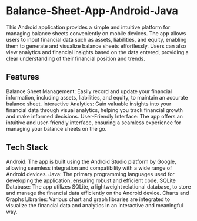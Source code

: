 # Balance-Sheet-App-Android-Java

This Android application provides a simple and intuitive platform for managing balance sheets conveniently on mobile devices. The app allows users to input financial data such as assets, liabilities, and equity, enabling them to generate and visualize balance sheets effortlessly. Users can also view analytics and financial insights based on the data entered, providing a clear understanding of their financial position and trends.

## Features
Balance Sheet Management: Easily record and update your financial information, including assets, liabilities, and equity, to maintain an accurate balance sheet.
Interactive Analytics: Gain valuable insights into your financial data through visual analytics, helping you track financial growth and make informed decisions.
User-Friendly Interface: The app offers an intuitive and user-friendly interface, ensuring a seamless experience for managing your balance sheets on the go.

## Tech Stack
Android: The app is built using the Android Studio platform by Google, allowing seamless integration and compatibility with a wide range of Android devices.
Java: The primary programming languages used for developing the application, ensuring robust and efficient code.
SQLite Database: The app utilizes SQLite, a lightweight relational database, to store and manage the financial data efficiently on the Android device.
Charts and Graphs Libraries: Various chart and graph libraries are integrated to visualize the financial data and analytics in an interactive and meaningful way.

